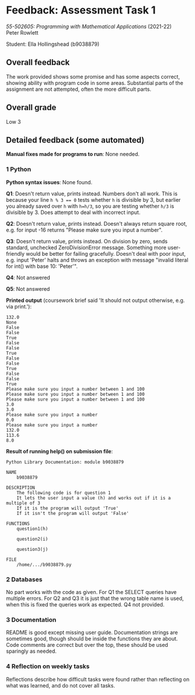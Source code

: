 # Feedback: Assessment Task 1

*55-502605: Programming with Mathematical Applications* (2021-22)  
Peter Rowlett

Student: Ella Hollingshead (b9038879)

## Overall feedback

The work provided shows some promise and has some aspects correct, showing ability with program code in some areas. Substantial parts of the assignment are not attempted, often the more difficult parts.

## Overall grade

Low 3

## Detailed feedback (some automated)

**Manual fixes made for programs to run**: None needed.

### 1 Python

**Python syntax issues**: None found.

**Q1**: Doesn't return value, prints instead. Numbers don't all work. This is because your line `h % 3 == 0` tests whether `h` is divisible by 3, but earlier you already saved over `h` with `h=h/3`, so you are testing whether `h/3` is divisible by 3. Does attempt to deal with incorrect input.

**Q2**: Doesn't return value, prints instead. Doesn't always return square root, e.g. for input -16 returns "Please make sure you input a number".

**Q3**: Doesn't return value, prints instead. On division by zero, sends standard, unchecked ZeroDivisionError message. Something more user-friendly would be better for failing gracefully. Doesn't deal with poor input, e.g. input 'Peter' halts and throws an exception with message "invalid literal for int() with base 10: 'Peter'".

**Q4**: Not answered

**Q5**: Not answered

**Printed output** (coursework brief said 'It should not output otherwise, e.g. via print.'):

```
132.0
None
False
False
True
False
False
True
False
False
True
False
False
True
Please make sure you input a number between 1 and 100
Please make sure you input a number between 1 and 100
Please make sure you input a number between 1 and 100
3.0
3.0
Please make sure you input a number
0.0
Please make sure you input a number
132.0
113.6
8.0
```

**Result of running help() on submission file**:

```
Python Library Documentation: module b9038879

NAME
    b9038879

DESCRIPTION
    The following code is for question 1
    It lets the user input a value (h) and works out if it is a multiple of 3
    If it is the program will output 'True'
    If it isn't the program will output 'False'

FUNCTIONS
    question1(h)

    question2(i)

    question3(j)

FILE
    /home/.../b9038879.py
```


### 2 Databases

No part works with the code as given. For Q1 the SELECT queries have multiple errors. For Q2 and Q3 it is just that the wrong table name is used, when this is fixed the queries work as expected. Q4 not provided.

### 3 Documentation

README is good except missing user guide. Documentation strings are sometimes good, though should be inside the functions they are about. Code comments are correct but over the top, these should be used sparingly as needed.

### 4 Reflection on weekly tasks

Reflections describe how difficult tasks were found rather than reflecting on what was learned, and do not cover all tasks.
